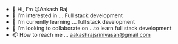 - 👋 Hi, I’m @Aakash Raj
- 👀 I’m interested in ... Full stack development 
- 🌱 I’m currently learning ... full stack development 
- 💞️ I’m looking to collaborate on ...to learn full stack development 
- 📫 How to reach me ... aakashrajsrinivasan@gmail.com

<!---
Endangeredheart/Endangeredheart is a ✨ special ✨ repository because its `README.md` (this file) appears on your GitHub profile.
You can click the Preview link to take a look at your changes.
--->
